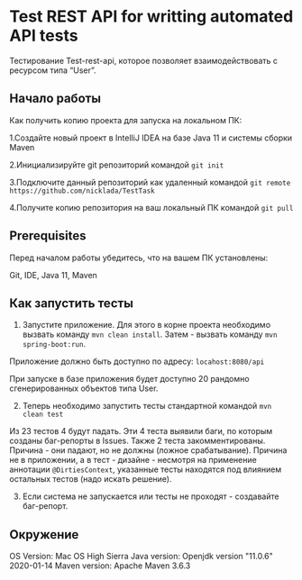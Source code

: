 # Test REST API for writting automated API tests
Тестирование Test-rest-api, которое позволяет взаимодействовать с ресурсом типа “User”.

## Начало работы

Как получить копию проекта для запуска на локальном ПК:

1.Создайте новый проект в IntelliJ IDEA на базе Java 11 и системы сборки Maven

2.Инициализируйте git репозиторий командой `git init`

3.Подключите данный репозиторий как удаленный командой `git remote https://github.com/nicklada/TestTask`

4.Получите копию репозитория на ваш локальный ПК командой `git pull`

## Prerequisites

Перед началом работы убедитесь, что на вашем ПК установлены:

Git, IDE, Java 11, Maven

## Как запустить тесты

1. Запустите приложение. Для этого в корне проекта необходимо вызвать команду `mvn clean install`. Затем - вызвать команду `mvn spring-boot:run`.

Приложение должно быть доступно по адресу: `locahost:8080/api`

При запуске в базе приложения будет доступно 20 рандомно сгенерированных объектов типа User.

2. Теперь необходимо запустить тесты стандартной командой `mvn clean test` 

 Из 23 тестов 4 будут падать. Эти 4 теста выявили баги, по которым созданы баг-репорты в Issues.
 Также 2 теста закомментированы. Причина - они падают, но не должны (ложное срабатывание). Причина не в приложении, а в тест - дизайне - несмотря на применение аннотации `@DirtiesContext`, указанные тесты находятся под влиянием остальных тестов (надо искать решение).
 
3. Если система не запускается или тесты не проходят - создавайте баг-репорт.

## Окружение
OS Version: Mac OS High Sierra
Java version: Openjdk version "11.0.6" 2020-01-14
Maven version: Apache Maven 3.6.3
